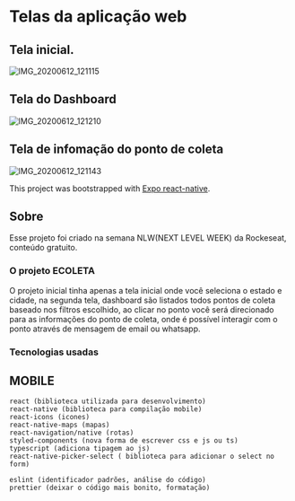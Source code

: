 

# Telas da aplicação web
## Tela inicial.
![IMG_20200612_121115](https://user-images.githubusercontent.com/45233696/84517936-52af7300-aca6-11ea-84b4-cf034dbe6e5a.jpg)

## Tela do Dashboard
![IMG_20200612_121210](https://user-images.githubusercontent.com/45233696/84517933-5216dc80-aca6-11ea-913d-6829e4647830.jpg)


## Tela de infomação do ponto de coleta
![IMG_20200612_121143](https://user-images.githubusercontent.com/45233696/84517937-53480980-aca6-11ea-9984-2f7190e08a61.jpg)






This project was bootstrapped with [Expo react-native](https://docs.expo.io/).

## Sobre
Esse projeto foi criado na semana NLW(NEXT LEVEL WEEK) da Rockeseat, conteúdo gratuito.

### O projeto ECOLETA
O projeto inicial tinha apenas a tela inicial onde você seleciona o estado e cidade, na segunda tela, dashboard são listados todos pontos de coleta baseado nos filtros escolhido, ao clicar no ponto você será direcionado para as informações do ponto de coleta, onde é possível interagir com o ponto através de mensagem de email ou whatsapp.

### Tecnologias usadas
## MOBILE
    react (biblioteca utilizada para desenvolvimento)
    react-native (biblioteca para compilação mobile)
    react-icons (icones)
    react-native-maps (mapas)
    react-navigation/native (rotas)
    styled-components (nova forma de escrever css e js ou ts)
    typescript (adiciona tipagem ao js)
    react-native-picker-select ( biblioteca para adicionar o select no form)

    eslint (identificador padrões, análise do código)
    prettier (deixar o código mais bonito, formatação)
